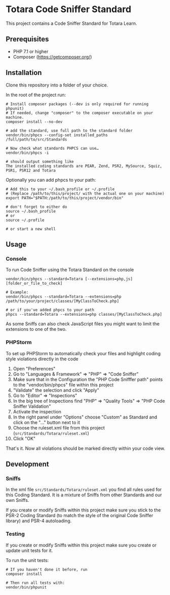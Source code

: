 # Totara Code Sniffer Standard

This project contains a Code Sniffer Standard for Totara Learn.

## Prerequisites

 * PHP 7.1 or higher
 * Composer (https://getcomposer.org/)

## Installation

Clone this repository into a folder of your choice. 

In the root of the project run:
 
```
# Install composer packages (--dev is only required for running phpunit)
# If needed, change "composer" to the composer executable on your machine.
composer install --no-dev

# add the standard, use full path to the standard folder
vendor/bin/phpcs --config-set installed_paths /full/path/to/src/Standards

# Now check what standards PHPCS can use…
vendor/bin/phpcs -i

# should output something like
The installed coding standards are PEAR, Zend, PSR2, MySource, Squiz, PSR1, PSR12 and Totara
```
 
Optionally you can add phpcs to your path:

```
# Add this to your ~/.bash_profile or ~/.profile
# (Replace /path/to/this/project/ with the actual one on your machine)
export PATH="$PATH:/path/to/this/project/vendor/bin"

# don't forget to either do
source ~/.bash_profile
# or 
source ~/.profile

# or start a new shell
```

## Usage

### Console

To run Code Sniffer using the Totara Standard on the console 

```
vendor/bin/phpcs --standard=Totara [--extensions=php,js] [folder_or_file_to_check]

# Example:
vendor/bin/phpcs --standard=Totara --extensions=php /path/to/your/project/classes/[MyClassToCheck.php]

# or if you've added phpcs to your path
phpcs --standard=Totara --extensions=php classes/[MyClassToCheck.php]
```

As some Sniffs can also check JavaScript files you might want to limit the extensions to one of the two.

### PHPStorm

To set up PHPStorm to automatically check your files and highlight coding style violations directly in the code 

 1. Open "Preferences"
 2. Go to "Languages & Framework" => "PHP" => "Code Sniffer"
 3. Make sure that in the Configuration the "PHP Code Snifffer path" points to the "vendor/bin/phpcs" file within this project
 4. "Validate" the selection and click "Apply"
 4. Go to "Editor" => "Inspections"
 5. In the big tree of Inspections find "PHP" => "Quality Tools" => "PHP Code Sniffer Validation"
 6. Activate the inspection
 7. In the right panel under "Options" choose "Custom" as Standard and click on the "..." button next to it
 8. Choose the ruleset.xml file from this project (`src/Standards/Totara/ruleset.xml`)
 9. Click "OK"
 
That's it. Now all violations should be marked directly within your code view.

## Development

### Sniffs

In the xml file `src/Standards/Totara/ruleset.xml` you find all rules used for this Coding Standard. It is a mixture of Sniffs from other Standards and our own Sniffs.

If you create or modify Sniffs within this project make sure you stick to the PSR-2 Coding Standard (to match the style of the original Code Sniffer library) and PSR-4 autoloading.

### Testing

If you create or modify Sniffs within this project make sure you create or update unit tests for it.

To run the unit tests:

```
# If you haven't done it before, run
composer install

# Then run all tests with:
vendor/bin/phpunit
```